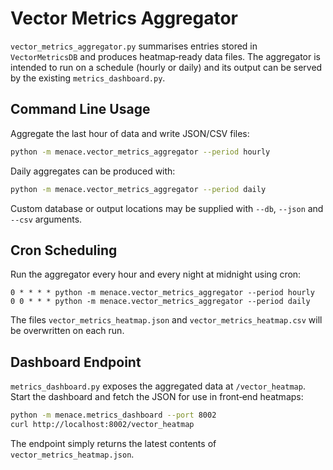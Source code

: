 # Vector Metrics Aggregator

`vector_metrics_aggregator.py` summarises entries stored in
`VectorMetricsDB` and produces heatmap‑ready data files. The aggregator
is intended to run on a schedule (hourly or daily) and its output can be
served by the existing `metrics_dashboard.py`.

## Command Line Usage

Aggregate the last hour of data and write JSON/CSV files:

```bash
python -m menace.vector_metrics_aggregator --period hourly
```

Daily aggregates can be produced with:

```bash
python -m menace.vector_metrics_aggregator --period daily
```

Custom database or output locations may be supplied with `--db`,
`--json` and `--csv` arguments.

## Cron Scheduling

Run the aggregator every hour and every night at midnight using cron:

```cron
0 * * * * python -m menace.vector_metrics_aggregator --period hourly
0 0 * * * python -m menace.vector_metrics_aggregator --period daily
```

The files `vector_metrics_heatmap.json` and
`vector_metrics_heatmap.csv` will be overwritten on each run.

## Dashboard Endpoint

`metrics_dashboard.py` exposes the aggregated data at
`/vector_heatmap`. Start the dashboard and fetch the JSON for use in
front‑end heatmaps:

```bash
python -m menace.metrics_dashboard --port 8002
curl http://localhost:8002/vector_heatmap
```

The endpoint simply returns the latest contents of
`vector_metrics_heatmap.json`.
